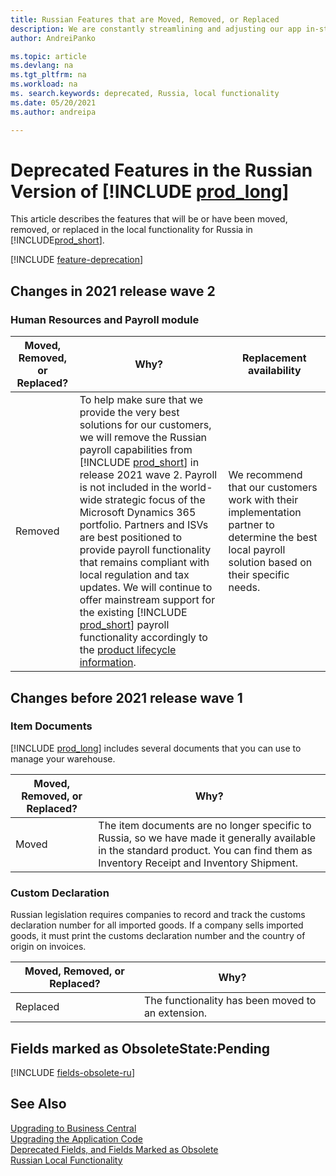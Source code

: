 ```yaml
---
title: Russian Features that are Moved, Removed, or Replaced
description: We are constantly streamlining and adjusting our app in-step with market developments. Read about the features for Russia that we have moved, removed, or replaced.
author: AndreiPanko

ms.topic: article
ms.devlang: na
ms.tgt_pltfrm: na
ms.workload: na
ms. search.keywords: deprecated, Russia, local functionality
ms.date: 05/20/2021
ms.author: andreipa

---
```


# Deprecated Features in the Russian Version of [!INCLUDE [prod_long](../includes/prod_long.md)]

This article describes the features that will be or have been moved, removed, or replaced in the local functionality for Russia in [!INCLUDE[prod_short](../includes/prod_short.md)].

[!INCLUDE [feature-deprecation](../includes/feature-deprecation.md)]

## Changes in 2021 release wave 2

### Human Resources and Payroll module

|Moved, Removed, or Replaced?|Why?|Replacement availability|
|----|----|----|
|Removed| To help make sure that we provide the very best solutions for our customers, we will remove the Russian payroll capabilities from [!INCLUDE [prod_short](../includes/prod_short.md)] in release 2021 wave 2. Payroll is not included in the world-wide strategic focus of the Microsoft Dynamics 365 portfolio. Partners and ISVs are best positioned to provide payroll functionality that remains compliant with local regulation and tax updates. We will continue to offer mainstream support for the existing [!INCLUDE [prod_short](../includes/prod_short.md)] payroll functionality accordingly to the [product lifecycle information](/lifecycle/products/?products=dynamics&terms=Business%20Central%20on-premises).|We recommend that our customers work with their implementation partner to determine the best local payroll solution based on their specific needs.|

## Changes before 2021 release wave 1

### Item Documents

[!INCLUDE [prod_long](../includes/prod_long.md)] includes several documents that you can use to manage your warehouse.  

|Moved, Removed, or Replaced?|Why?|
|----|----|
|Moved| The item documents are no longer specific to Russia, so we have made it generally available in the standard product. You can find them as Inventory Receipt and Inventory Shipment. |

### Custom Declaration
Russian legislation requires companies to record and track the customs declaration number for all imported goods. If a company sells imported goods, it must print the customs declaration number and the country of origin on invoices.

|Moved, Removed, or Replaced?|Why?|
|----|----|
|Replaced| The functionality has been moved to an extension. |

## Fields marked as ObsoleteState:Pending

[!INCLUDE [fields-obsolete-ru](../includes/fields-obsolete-ru.md)]

## See Also

[Upgrading to Business Central](upgrading-to-business-central.md)  
[Upgrading the Application Code](upgrading-the-application-code.md)  
[Deprecated Fields, and Fields Marked as Obsolete](deprecated-fields.md)  
[Russian Local Functionality](/dynamics365/business-central/LocalFunctionality/Russia/russia-local-functionality)  
